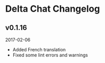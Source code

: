 # Delta Chat Changelog

## v0.1.16
2017-02-06

* Added French translation
* Fixed some lint errors and warnings
